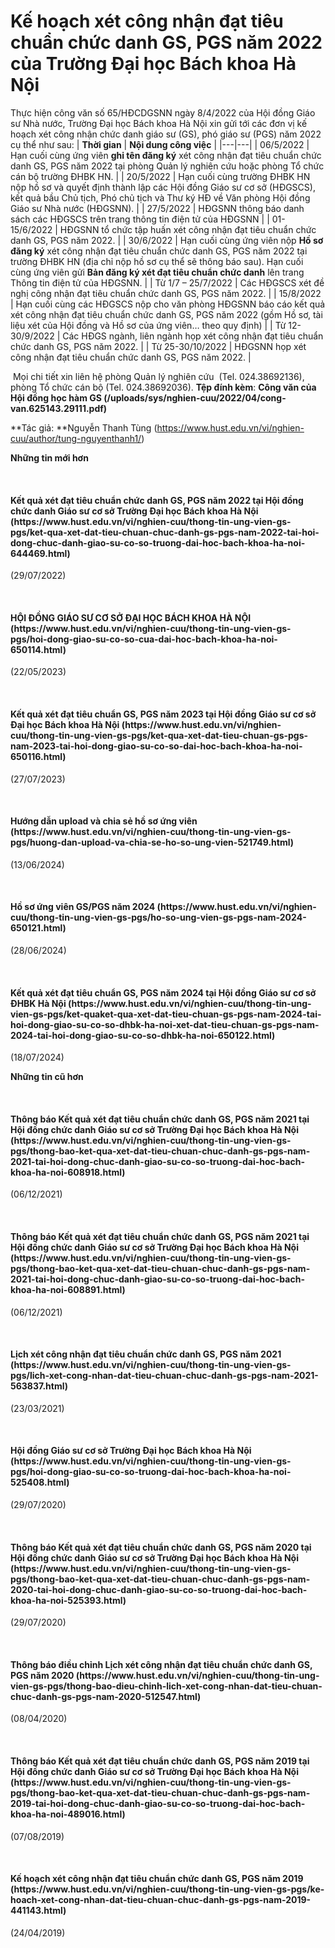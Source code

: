 # Kế hoạch xét công nhận đạt tiêu chuẩn chức danh GS, PGS năm 2022 của Trường Đại học Bách khoa Hà Nội

Thực hiện công văn số 65/HĐCDGSNN ngày 8/4/2022 của Hội đồng Giáo sư Nhà nước, Trường Đại học Bách khoa Hà Nội xin gửi tới các đơn vị kế hoạch xét công nhận chức danh giáo sư (GS), phó giáo sư (PGS) năm 2022 cụ thể như sau:
| **Thời gian** | **Nội dung công việc** |
|---|---|
| 06/5/2022 | Hạn cuối cùng ứng viên **ghi tên đăng ký** xét công nhận đạt tiêu chuẩn chức danh GS, PGS năm 2022 tại phòng Quản lý nghiên cứu hoặc phòng Tổ chức cán bộ trường ĐHBK HN. |
| 20/5/2022 | Hạn cuối cùng trường ĐHBK HN nộp hồ sơ và quyết định thành lập các Hội đồng Giáo sư cơ sở (HĐGSCS), kết quả bầu Chủ tịch, Phó chủ tịch và Thư ký HĐ về Văn phòng Hội đồng Giáo sư Nhà nước (HĐGSNN). |
| 27/5/2022 | HĐGSNN thông báo danh sách các HĐGSCS trên trang thông tin điện tử của HĐGSNN |
| 01-15/6/2022 | HĐGSNN tổ chức tập huấn xét công nhận đạt tiêu chuẩn chức danh GS, PGS năm 2022. |
| 30/6/2022 | Hạn cuối cùng ứng viên nộp **Hồ sơ đăng ký** xét công nhận đạt tiêu chuẩn chức danh GS, PGS năm 2022 tại trường ĐHBK HN (địa chỉ nộp hồ sơ cụ thể sẽ thông báo sau).
Hạn cuối cùng ứng viên gửi **Bản đăng ký xét đạt tiêu chuẩn chức danh** lên trang Thông tin điện tử của HĐGSNN. |
| Từ 1/7 – 25/7/2022 | Các HĐGSCS xét đề nghị công nhận đạt tiêu chuẩn chức danh GS, PGS năm 2022. |
| 15/8/2022 | Hạn cuối cùng các HĐGSCS nộp cho văn phòng HĐGSNN báo cáo kết quả xét công nhận đạt tiêu chuẩn chức danh GS, PGS năm 2022 (gồm Hồ sơ, tài liệu xét của Hội đồng và Hồ sơ của ứng viên… theo quy định) |
| Từ 12-30/9/2022 | Các HĐGS ngành, liên ngành họp xét công nhận đạt tiêu chuẩn chức danh GS, PGS năm 2022. |
| Từ 25-30/10/2022 | HĐGSNN họp xét công nhận đạt tiêu chuẩn chức danh GS, PGS năm 2022. |

 Mọi chi tiết xin liên hệ phòng Quản lý nghiên cứu  (Tel. 024.38692136), phòng Tổ chức cán bộ (Tel. 024.38692036).
**Tệp đính kèm**: **Công văn của Hội đồng học hàm GS (/uploads/sys/nghien-cuu/2022/04/cong-van.625143.29111.pdf)** 

**Tác giả: **Nguyễn Thanh Tùng (https://www.hust.edu.vn/vi/nghien-cuu/author/tung-nguyenthanh1/)

**Những tin mới hơn**

 
<h4>Kết quả xét đạt tiêu chuẩn chức danh GS, PGS năm 2022 tại Hội đồng chức danh Giáo sư cơ sở Trường Đại học Bách khoa Hà Nội (https://www.hust.edu.vn/vi/nghien-cuu/thong-tin-ung-vien-gs-pgs/ket-qua-xet-dat-tieu-chuan-chuc-danh-gs-pgs-nam-2022-tai-hoi-dong-chuc-danh-giao-su-co-so-truong-dai-hoc-bach-khoa-ha-noi-644469.html)</h4>
(29/07/2022)

 
<h4>HỘI ĐỒNG GIÁO SƯ CƠ SỞ ĐẠI HỌC BÁCH KHOA HÀ NỘI (https://www.hust.edu.vn/vi/nghien-cuu/thong-tin-ung-vien-gs-pgs/hoi-dong-giao-su-co-so-cua-dai-hoc-bach-khoa-ha-noi-650114.html)</h4>
(22/05/2023)

 
<h4>Kết quả xét đạt tiêu chuẩn GS, PGS năm 2023 tại Hội đồng Giáo sư cơ sở Đại học Bách khoa Hà Nội (https://www.hust.edu.vn/vi/nghien-cuu/thong-tin-ung-vien-gs-pgs/ket-qua-xet-dat-tieu-chuan-gs-pgs-nam-2023-tai-hoi-dong-giao-su-co-so-dai-hoc-bach-khoa-ha-noi-650116.html)</h4>
(27/07/2023)

 
<h4>Hướng dẫn upload và chia sẻ hồ sơ ứng viên (https://www.hust.edu.vn/vi/nghien-cuu/thong-tin-ung-vien-gs-pgs/huong-dan-upload-va-chia-se-ho-so-ung-vien-521749.html)</h4>
(13/06/2024)

 
<h4>Hồ sơ ứng viên GS/PGS năm 2024 (https://www.hust.edu.vn/vi/nghien-cuu/thong-tin-ung-vien-gs-pgs/ho-so-ung-vien-gs-pgs-nam-2024-650121.html)</h4>
(28/06/2024)

 
<h4>Kết quả xét đạt tiêu chuẩn GS, PGS năm 2024 tại Hội đồng Giáo sư cơ sở ĐHBK Hà Nội (https://www.hust.edu.vn/vi/nghien-cuu/thong-tin-ung-vien-gs-pgs/ket-quaket-qua-xet-dat-tieu-chuan-gs-pgs-nam-2024-tai-hoi-dong-giao-su-co-so-dhbk-ha-noi-xet-dat-tieu-chuan-gs-pgs-nam-2024-tai-hoi-dong-giao-su-co-so-dhbk-ha-noi-650122.html)</h4>
(18/07/2024)

**Những tin cũ hơn**

 
<h4>Thông báo Kết quả xét đạt tiêu chuẩn chức danh GS, PGS năm 2021 tại Hội đồng chức danh Giáo sư cơ sở Trường Đại học Bách khoa Hà Nội (https://www.hust.edu.vn/vi/nghien-cuu/thong-tin-ung-vien-gs-pgs/thong-bao-ket-qua-xet-dat-tieu-chuan-chuc-danh-gs-pgs-nam-2021-tai-hoi-dong-chuc-danh-giao-su-co-so-truong-dai-hoc-bach-khoa-ha-noi-608918.html)</h4>
(06/12/2021)

 
<h4>Thông báo Kết quả xét đạt tiêu chuẩn chức danh GS, PGS năm 2021 tại Hội đồng chức danh Giáo sư cơ sở Trường Đại học Bách khoa Hà Nội (https://www.hust.edu.vn/vi/nghien-cuu/thong-tin-ung-vien-gs-pgs/thong-bao-ket-qua-xet-dat-tieu-chuan-chuc-danh-gs-pgs-nam-2021-tai-hoi-dong-chuc-danh-giao-su-co-so-truong-dai-hoc-bach-khoa-ha-noi-608891.html)</h4>
(06/12/2021)

 
<h4>Lịch xét công nhận đạt tiêu chuẩn chức danh GS, PGS năm 2021 (https://www.hust.edu.vn/vi/nghien-cuu/thong-tin-ung-vien-gs-pgs/lich-xet-cong-nhan-dat-tieu-chuan-chuc-danh-gs-pgs-nam-2021-563837.html)</h4>
(23/03/2021)

 
<h4>Hội đồng Giáo sư cơ sở Trường Đại học Bách khoa Hà Nội (https://www.hust.edu.vn/vi/nghien-cuu/thong-tin-ung-vien-gs-pgs/hoi-dong-giao-su-co-so-truong-dai-hoc-bach-khoa-ha-noi-525408.html)</h4>
(29/07/2020)

 
<h4>Thông báo Kết quả xét đạt tiêu chuẩn chức danh GS, PGS năm 2020 tại Hội đồng chức danh Giáo sư cơ sở Trường Đại học Bách khoa Hà Nội (https://www.hust.edu.vn/vi/nghien-cuu/thong-tin-ung-vien-gs-pgs/thong-bao-ket-qua-xet-dat-tieu-chuan-chuc-danh-gs-pgs-nam-2020-tai-hoi-dong-chuc-danh-giao-su-co-so-truong-dai-hoc-bach-khoa-ha-noi-525393.html)</h4>
(29/07/2020)

 
<h4>Thông báo điều chỉnh Lịch xét công nhận đạt tiêu chuẩn chức danh GS, PGS năm 2020 (https://www.hust.edu.vn/vi/nghien-cuu/thong-tin-ung-vien-gs-pgs/thong-bao-dieu-chinh-lich-xet-cong-nhan-dat-tieu-chuan-chuc-danh-gs-pgs-nam-2020-512547.html)</h4>
(08/04/2020)

 
<h4>Thông báo  Kết quả xét đạt tiêu chuẩn chức danh GS, PGS năm 2019 tại Hội đồng chức danh Giáo sư cơ sở Trường Đại học Bách khoa Hà Nội (https://www.hust.edu.vn/vi/nghien-cuu/thong-tin-ung-vien-gs-pgs/thong-bao-ket-qua-xet-dat-tieu-chuan-chuc-danh-gs-pgs-nam-2019-tai-hoi-dong-chuc-danh-giao-su-co-so-truong-dai-hoc-bach-khoa-ha-noi-489016.html)</h4>
(07/08/2019)

 
<h4>Kế hoạch xét công nhận đạt tiêu chuẩn chức danh  GS, PGS năm 2019 (https://www.hust.edu.vn/vi/nghien-cuu/thong-tin-ung-vien-gs-pgs/ke-hoach-xet-cong-nhan-dat-tieu-chuan-chuc-danh-gs-pgs-nam-2019-441143.html)</h4>
(24/04/2019)